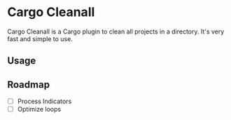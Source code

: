# Cargo Cleanall

Cargo Cleanall is a Cargo plugin to clean all projects in a directory. It's very
fast and simple to use.

## Usage

## Roadmap

- [ ] Process Indicators
- [ ] Optimize loops
